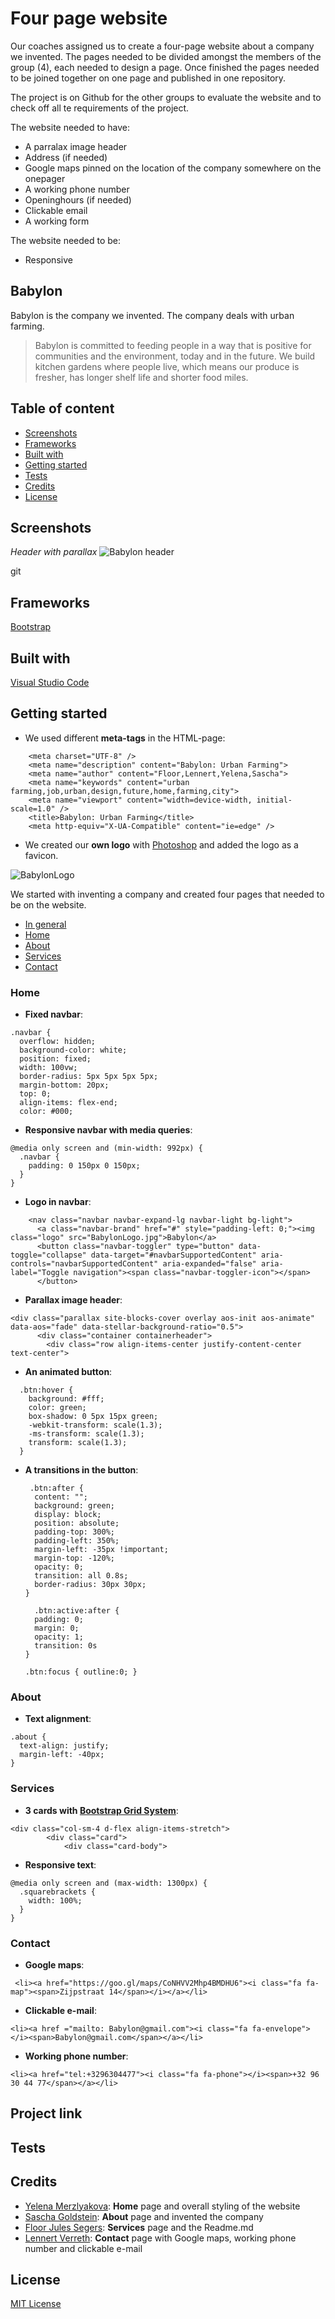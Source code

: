 # Four page website
Our coaches assigned us to create a four-page website about a company we invented. The pages needed to be divided amongst the members of the group (4), each needed to design a page. Once finished the pages needed to be joined together on one page and published in one repository.

The project is on Github for the other groups to evaluate the website and to check off all te requirements of the project.

The website needed to have:
- A parralax image header
- Address (if needed)
- Google maps pinned on the location of the company somewhere on the onepager
- A working phone number
- Openinghours (if needed)
- Clickable email
- A working form

The website needed to be: 
- Responsive

## Babylon
Babylon is the company we invented. The company deals with urban farming.

> Babylon is committed to feeding people in a way that is positive for communities and the environment, today and in the future. We build kitchen gardens where people live, which means our produce is fresher, has longer shelf life and shorter food miles.



## Table of content
* [Screenshots](#screenshots)
* [Frameworks](#frameworks)
* [Built with](#built-with)
* [Getting started](#getting-started)
* [Tests](#tests)
* [Credits](#contribution)
* [License](#license)


## Screenshots

*Header with parallax*
![Babylon header](https://user-images.githubusercontent.com/49682756/57764882-a0a12280-7704-11e9-9154-d7a8d72cf26b.png)

git 

## Frameworks
[Bootstrap](https://getbootstrap.com)

## Built with
[Visual Studio Code](https://code.visualstudio.com/)

## Getting started

- We used different **meta-tags** in the HTML-page:
```
    <meta charset="UTF-8" />
    <meta name="description" content="Babylon: Urban Farming">
    <meta name="author" content="Floor,Lennert,Yelena,Sascha">
    <meta name="keywords" content="urban farming,job,urban,design,future,home,farming,city">
    <meta name="viewport" content="width=device-width, initial-scale=1.0" />
    <title>Babylon: Urban Farming</title>
    <meta http-equiv="X-UA-Compatible" content="ie=edge" />
```

- We created our **own logo** with [Photoshop](https://www.photoshop.com/) and added the logo as a favicon.

![BabylonLogo](https://user-images.githubusercontent.com/49682756/57852815-7b83e100-77e4-11e9-9ccf-eea69d3c3745.jpg)

We started with inventing a company and created four pages that needed to be on the website. 
* [In general](##in-general)
* [Home](##home)
* [About](##about)
* [Services](##services)
* [Contact](##contact)



### Home 


- **Fixed navbar**:

```
.navbar {
  overflow: hidden;
  background-color: white;
  position: fixed;
  width: 100vw;
  border-radius: 5px 5px 5px 5px;
  margin-bottom: 20px;
  top: 0;
  align-items: flex-end;
  color: #000;
  ```

- **Responsive navbar with media queries**:
```
@media only screen and (min-width: 992px) {
  .navbar {
    padding: 0 150px 0 150px;
  }
}
```
- **Logo in navbar**:
```
    <nav class="navbar navbar-expand-lg navbar-light bg-light">
      <a class="navbar-brand" href="#" style="padding-left: 0;"><img class="logo" src="BabylonLogo.jpg">Babylon</a>
      <button class="navbar-toggler" type="button" data-toggle="collapse" data-target="#navbarSupportedContent" aria-controls="navbarSupportedContent" aria-expanded="false" aria-label="Toggle navigation"><span class="navbar-toggler-icon"></span>
      </button>
```

- **Parallax image header**:

```
<div class="parallax site-blocks-cover overlay aos-init aos-animate" data-aos="fade" data-stellar-background-ratio="0.5">
      <div class="container containerheader">
        <div class="row align-items-center justify-content-center text-center">
```

- **An animated button**:
```
  .btn:hover {
    background: #fff;
    color: green;
    box-shadow: 0 5px 15px green;
    -webkit-transform: scale(1.3);
    -ms-transform: scale(1.3);
    transform: scale(1.3);
  }
  ```

- **A transitions in the button**:
 

  ```
   .btn:after {
    content: "";
    background: green;
    display: block;
    position: absolute;
    padding-top: 300%;
    padding-left: 350%;
    margin-left: -35px !important;
    margin-top: -120%;
    opacity: 0;
    transition: all 0.8s;
    border-radius: 30px 30px;
  }

    .btn:active:after {
    padding: 0;
    margin: 0;
    opacity: 1;
    transition: 0s
  }
  
  .btn:focus { outline:0; }
  ```


### About

- **Text alignment**:
```
.about {
  text-align: justify;
  margin-left: -40px;
}
```

### Services

- **3 cards with [Bootstrap Grid System](https://getbootstrap.com/docs/4.0/layout/grid/)**:

```
<div class="col-sm-4 d-flex align-items-stretch">
        <div class="card">
            <div class="card-body">

```

- **Responsive text**:
```
@media only screen and (max-width: 1300px) {
  .squarebrackets {
    width: 100%;
  }
}
```

### Contact

- **Google maps**:
```
 <li><a href="https://goo.gl/maps/CoNHVV2Mhp4BMDHU6"><i class="fa fa-map"><span>Zijpstraat 14</span></i></a></li>

```

- **Clickable e-mail**:
```
<li><a href ="mailto: Babylon@gmail.com"><i class="fa fa-envelope"></i><span>Babylon@gmail.com</span></a></li>

```

- **Working phone number**:
```
<li><a href="tel:+3296304477"><i class="fa fa-phone"></i><span>+32 96 30 44 77</span></a></li>

```



## Project link


## Tests



## Credits
* [Yelena Merzlyakova](https://github.com/YelenaMerzlyakova): **Home** page and overall styling of the website
* [Sascha Goldstein](https://github.com/SaschaGoldstein):  **About** page and invented the company
* [Floor Jules Segers](https://github.com/FloorJulesSegers): **Services** page and the Readme.md
* [Lennert Verreth](https://github.com/LennertVerreth): **Contact** page with Google maps, working phone number and clickable e-mail



## License
[MIT License](https://github.com/YelenaMerzlyakova/Babylon/blob/master/License.txt)
